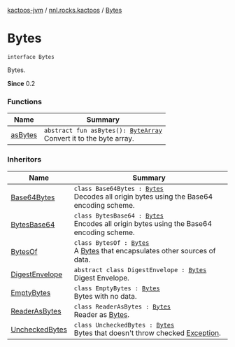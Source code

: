 [kactoos-jvm](../../index.md) / [nnl.rocks.kactoos](../index.md) / [Bytes](./index.md)

# Bytes

`interface Bytes`

Bytes.

**Since**
0.2

### Functions

| Name | Summary |
|---|---|
| [asBytes](as-bytes.md) | `abstract fun asBytes(): `[`ByteArray`](https://kotlinlang.org/api/latest/jvm/stdlib/kotlin/-byte-array/index.html)<br>Convert it to the byte array. |

### Inheritors

| Name | Summary |
|---|---|
| [Base64Bytes](../../nnl.rocks.kactoos.bytes/-base64-bytes/index.md) | `class Base64Bytes : `[`Bytes`](./index.md)<br>Decodes all origin bytes using the Base64 encoding scheme. |
| [BytesBase64](../../nnl.rocks.kactoos.bytes/-bytes-base64/index.md) | `class BytesBase64 : `[`Bytes`](./index.md)<br>Encodes all origin bytes using the Base64 encoding scheme. |
| [BytesOf](../../nnl.rocks.kactoos.io/-bytes-of/index.md) | `class BytesOf : `[`Bytes`](./index.md)<br>A [Bytes](./index.md) that encapsulates other sources of data. |
| [DigestEnvelope](../../nnl.rocks.kactoos.io/-digest-envelope/index.md) | `abstract class DigestEnvelope : `[`Bytes`](./index.md)<br>Digest Envelope. |
| [EmptyBytes](../../nnl.rocks.kactoos.io/-empty-bytes/index.md) | `class EmptyBytes : `[`Bytes`](./index.md)<br>Bytes with no data. |
| [ReaderAsBytes](../../nnl.rocks.kactoos.io/-reader-as-bytes/index.md) | `class ReaderAsBytes : `[`Bytes`](./index.md)<br>Reader as [Bytes](./index.md). |
| [UncheckedBytes](../../nnl.rocks.kactoos.io/-unchecked-bytes/index.md) | `class UncheckedBytes : `[`Bytes`](./index.md)<br>Bytes that doesn't throw checked [Exception](https://kotlinlang.org/api/latest/jvm/stdlib/kotlin/-exception/index.html). |
